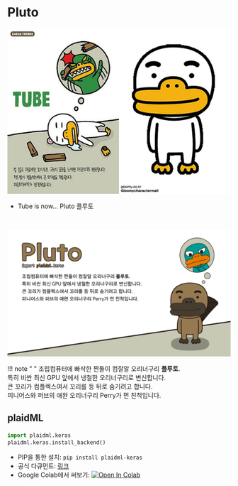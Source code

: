 # Pluto

![Tube](img/kakao_original/tube.jpg)

- Tube is now... Pluto 플루토

<br>

![Pluto](img/pc_1920_1080/pluto_pc.jpg)

!!! note " "
    조립컴퓨터에 빠삭한 짠돌이 컴잘알 오리너구리 **플루토**.
    <br>
    특히 비싼 최신 GPU 앞에서 냉철한 오리너구리로 변신합니다.
    <br>
    큰 꼬리가 컴플렉스여서 꼬리를 등 뒤로 숨기려고 합니다.
    <br>
    피니어스와 퍼브의 애완 오리너구리 Perry가 먼 친척입니다.

## plaidML

```python
import plaidml.keras
plaidml.keras.install_backend()
```

- PIP을 통한 설치: ``` pip install plaidml-keras ```
- 공식 다큐먼트: [링크](https://plaidml.readthedocs.io/en/latest/)
- Google Colab에서 써보기: [![Open In Colab](https://colab.research.google.com/assets/colab-badge.svg)](https://colab.research.google.com/github/FeetCodingHommy/pypyo-friends/blob/master/jupyternotebooks/pluto.ipynb)